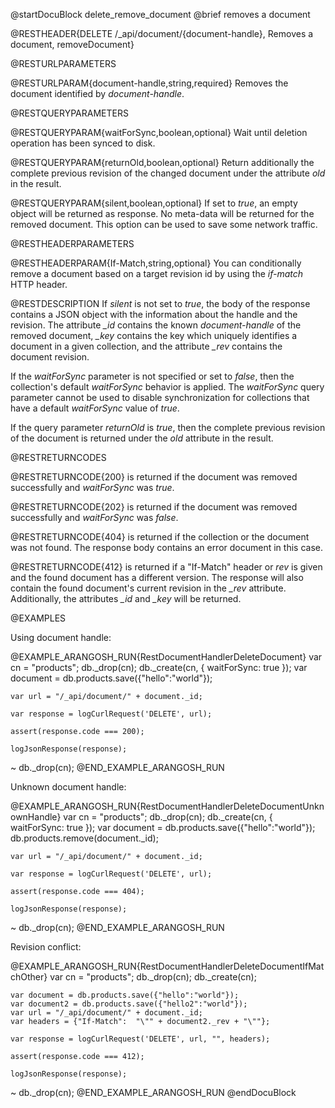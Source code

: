 @startDocuBlock delete_remove_document
@brief removes a document

@RESTHEADER{DELETE /_api/document/{document-handle}, Removes a document, removeDocument}

@RESTURLPARAMETERS

@RESTURLPARAM{document-handle,string,required}
Removes the document identified by *document-handle*.

@RESTQUERYPARAMETERS

@RESTQUERYPARAM{waitForSync,boolean,optional}
Wait until deletion operation has been synced to disk.

@RESTQUERYPARAM{returnOld,boolean,optional}
Return additionally the complete previous revision of the changed 
document under the attribute *old* in the result.

@RESTQUERYPARAM{silent,boolean,optional}
If set to *true*, an empty object will be returned as response. No meta-data 
will be returned for the removed document. This option can be used to
save some network traffic.

@RESTHEADERPARAMETERS

@RESTHEADERPARAM{If-Match,string,optional}
You can conditionally remove a document based on a target revision id by
using the *if-match* HTTP header.

@RESTDESCRIPTION
If *silent* is not set to *true*, the body of the response contains a JSON 
object with the information about the handle and the revision. The attribute 
*_id* contains the known *document-handle* of the removed document, *_key* 
contains the key which uniquely identifies a document in a given collection, 
and the attribute *_rev* contains the document revision.

If the *waitForSync* parameter is not specified or set to *false*,
then the collection's default *waitForSync* behavior is applied.
The *waitForSync* query parameter cannot be used to disable
synchronization for collections that have a default *waitForSync*
value of *true*.

If the query parameter *returnOld* is *true*, then
the complete previous revision of the document
is returned under the *old* attribute in the result.

@RESTRETURNCODES

@RESTRETURNCODE{200}
is returned if the document was removed successfully and
*waitForSync* was *true*.

@RESTRETURNCODE{202}
is returned if the document was removed successfully and
*waitForSync* was *false*.

@RESTRETURNCODE{404}
is returned if the collection or the document was not found.
The response body contains an error document in this case.

@RESTRETURNCODE{412}
is returned if a "If-Match" header or *rev* is given and the found
document has a different version. The response will also contain the found
document's current revision in the *_rev* attribute. Additionally, the
attributes *_id* and *_key* will be returned.

@EXAMPLES

Using document handle:

@EXAMPLE_ARANGOSH_RUN{RestDocumentHandlerDeleteDocument}
    var cn = "products";
    db._drop(cn);
    db._create(cn, { waitForSync: true });
    var document = db.products.save({"hello":"world"});

    var url = "/_api/document/" + document._id;

    var response = logCurlRequest('DELETE', url);

    assert(response.code === 200);

    logJsonResponse(response);
  ~ db._drop(cn);
@END_EXAMPLE_ARANGOSH_RUN

Unknown document handle:

@EXAMPLE_ARANGOSH_RUN{RestDocumentHandlerDeleteDocumentUnknownHandle}
    var cn = "products";
    db._drop(cn);
    db._create(cn, { waitForSync: true });
    var document = db.products.save({"hello":"world"});
    db.products.remove(document._id);

    var url = "/_api/document/" + document._id;

    var response = logCurlRequest('DELETE', url);

    assert(response.code === 404);

    logJsonResponse(response);
  ~ db._drop(cn);
@END_EXAMPLE_ARANGOSH_RUN

Revision conflict:

@EXAMPLE_ARANGOSH_RUN{RestDocumentHandlerDeleteDocumentIfMatchOther}
    var cn = "products";
    db._drop(cn);
    db._create(cn);

    var document = db.products.save({"hello":"world"});
    var document2 = db.products.save({"hello2":"world"});
    var url = "/_api/document/" + document._id;
    var headers = {"If-Match":  "\"" + document2._rev + "\""};

    var response = logCurlRequest('DELETE', url, "", headers);

    assert(response.code === 412);

    logJsonResponse(response);
  ~ db._drop(cn);
@END_EXAMPLE_ARANGOSH_RUN
@endDocuBlock
